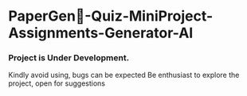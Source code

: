 # PaperGen📝-Quiz-MiniProject-Assignments-Generator-AI


### Project is Under Development. 
Kindly avoid using, bugs can be expected
Be enthusiast to explore the project, open for suggestions
